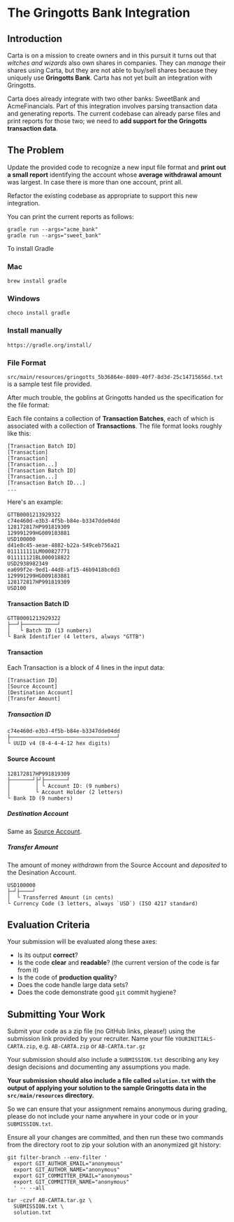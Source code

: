 # The Gringotts Bank Integration

## Introduction

Carta is on a mission to create owners and in this pursuit it turns out that _witches and wizards_ also own shares in companies. They can _manage_ their shares using Carta, but they are not able to buy/sell shares because they uniquely use **Gringotts Bank**. Carta has not yet built an integration with Gringotts.

Carta does already integrate with two other banks: SweetBank and AcmeFinancials. Part of this integration involves parsing transaction data and generating reports. The current codebase can already parse files and print reports for those two; we need to **add support for the Gringotts transaction data**.

## The Problem

Update the provided code to recognize a new input file format and **print out a small report** identifying the account whose **average withdrawal amount** was largest. In case there is more than one account, print all.

Refactor the existing codebase as appropriate to support this new integration.

You can print the current reports as follows:
```
gradle run --args="acme_bank"
gradle run --args="sweet_bank"
```

To install Gradle 

### Mac
    brew install gradle

###   Windows
    choco install gradle

### Install manually
    https://gradle.org/install/

### File Format

`src/main/resources/gringotts_5b36864e-8089-40f7-8d3d-25c14715656d.txt` is a sample test file provided.

After much trouble, the goblins at Gringotts handed us the specification for the file format:

Each file contains a collection of **Transaction Batches**, each of which is associated with a collection of **Transactions**. The file format looks roughly like this:
```
[Transaction Batch ID]
[Transaction]
[Transaction]
[Transaction...]
[Transaction Batch ID]
[Transaction...]
[Transaction Batch ID...]
...
```

Here's an example:
```
GTTB0001213929322
c74e460d-e3b3-4f5b-b84e-b3347dde04dd
128172817HP991819309
129991299HG009183881
USD100000
d41e8c45-aeae-4882-b22a-549ceb756a21
011111111LM000827771
011111121BL000018822
USD2938982349
ea699f2e-9ed1-44d8-af15-46b9418bc0d3
129991299HG009183881
128172817HP991819309
USD100
```

#### Transaction Batch ID
```
GTTB0001213929322
├──┘├───────────┘
│   └ Batch ID (13 numbers)
└ Bank Identifier (4 letters, always "GTTB")
```

#### Transaction

Each Transaction is a block of 4 lines in the input data:
```
[Transaction ID]
[Source Account]
[Destination Account]
[Transfer Amount]
```

##### Transaction ID
```
c74e460d-e3b3-4f5b-b84e-b3347dde04dd
├──────────────────────────────────┘
└ UUID v4 (8-4-4-4-12 hex digits)
```

#### Source Account
```
128172817HP991819309
├───────┘├┘├───────┘
│        │ └ Account ID: (9 numbers)
│        └ Account Holder (2 letters)
└ Bank ID (9 numbers)
```

##### Destination Account

Same as [Source Account](#source-account).

##### Transfer Amount

The amount of money _withdrawn_ from the Source Account and _deposited_ to the Desination Account.
```
USD100000
├─┘├────┘
│  └ Transferred Amount (in cents)
└ Currency Code (3 letters, always `USD`) (ISO 4217 standard)
```

## Evaluation Criteria

Your submission will be evaluated along these axes:
- Is its output **correct**?
- Is the code **clear** and **readable**? (the current version of the code is far from it)
- Is the code of **production quality**?
- Does the code handle large data sets?
- Does the code demonstrate good `git` commit hygiene?

## Submitting Your Work

Submit your code as a zip file (no GitHub links, please!) using the submission link provided by your recruiter. Name your file `YOURINITIALS-CARTA.zip`, e.g. `AB-CARTA.zip` or `AB-CARTA.tar.gz`

Your submission should also include a `SUBMISSION.txt` describing any key design decisions and documenting any assumptions you made.

**Your submission should also include a file called `solution.txt` with the output of applying your solution to the sample Gringotts data in the `src/main/resources` directory.**

So we can ensure that your assignment remains anonymous during grading, please do not include your name anywhere in your code or in your `SUBMISSION.txt`.

Ensure all your changes are committed, and then run these two commands from the directory root to zip your solution with an anonymized git history:
```
git filter-branch --env-filter '
  export GIT_AUTHOR_EMAIL="anonymous"
  export GIT_AUTHOR_NAME="anonymous"
  export GIT_COMMITTER_EMAIL="anonymous"
  export GIT_COMMITTER_NAME="anonymous"
  ' -- --all

tar -czvf AB-CARTA.tar.gz \
  SUBMISSION.txt \
  solution.txt
```

